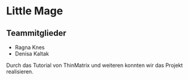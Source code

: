 # Little Mage

## Teammitglieder
- Ragna Knes
- Denisa Kaltak


Durch das Tutorial von ThinMatrix und weiteren konnten wir das Projekt realisieren. 
